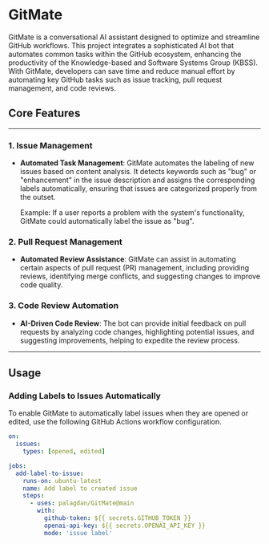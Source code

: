 # GitMate

GitMate is a conversational AI assistant designed to optimize and streamline GitHub workflows. This project integrates a sophisticated AI bot that automates common tasks within the GitHub ecosystem, enhancing the productivity of the Knowledge-based and Software Systems Group (KBSS). With GitMate, developers can save time and reduce manual effort by automating key GitHub tasks such as issue tracking, pull request management, and code reviews.

## Core Features

---

### 1. **Issue Management**

- **Automated Task Management**: GitMate automates the labeling of new issues based on content analysis. It detects keywords such as "bug" or "enhancement" in the issue description and assigns the corresponding labels automatically, ensuring that issues are categorized properly from the outset.

  Example: If a user reports a problem with the system's functionality, GitMate could automatically label the issue as "bug".

### 2. **Pull Request Management**

- **Automated Review Assistance**: GitMate can assist in automating certain aspects of pull request (PR) management, including providing reviews, identifying merge conflicts, and suggesting changes to improve code quality.

### 3. **Code Review Automation**

- **AI-Driven Code Review**: The bot can provide initial feedback on pull requests by analyzing code changes, highlighting potential issues, and suggesting improvements, helping to expedite the review process.

---

## Usage

### Adding Labels to Issues Automatically

To enable GitMate to automatically label issues when they are opened or edited, use the following GitHub Actions workflow configuration.

```yaml
on:
  issues:
    types: [opened, edited]

jobs:
  add-label-to-issue:
    runs-on: ubuntu-latest
    name: Add label to created issue
    steps:
      - uses: palagdan/GitMate@main
        with:
          github-token: ${{ secrets.GITHUB_TOKEN }}
          openai-api-key: ${{ secrets.OPENAI_API_KEY }}
          mode: 'issue label'
